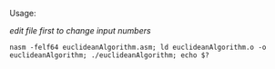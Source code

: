 Usage:

*edit file first to change input numbers*

`nasm -felf64 euclideanAlgorithm.asm; ld euclideanAlgorithm.o -o euclideanAlgorithm; ./euclideanAlgorithm; echo $?`
